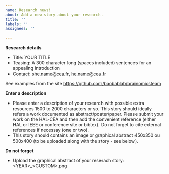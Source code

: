 ```yaml
---
name: Research news!
about: Add a new story about your research.
title: ''
labels: ''
assignees: ''

---
```


**Research details**
- Title: YOUR TITLE
- Teasing:  A 300 character long (spaces included) sentences for an appealing introduction
- Contact: she.name@cea.fr, he.name@cea.fr

See examples from the site https://github.com/baobablab/brainomicsteam

**Enter a description**
- Please enter a description of your research with possible extra resources 1500 to 2000 characters or so. This story should ideally refers a work documented as abstract/poster/paper.  Please submit your work on the HAL-CEA and then add the convenient reference (either HAL or IEEE or conference site or bibtex). Do not forget to cite external references if necessay (one or two).
- This story should contains an image or graphical abstract 450x350  ou 500x400 (to be uploaded along with the story - see below).

**Do not forget**
- Upload the graphical abstract of your reserach story: \<YEAR\>_\<CUSTOM\>.png

